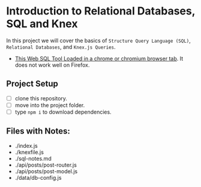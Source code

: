# Introduction to Relational Databases, SQL and Knex

In this project we will cover the basics of `Structure Query Language (SQL)`, `Relational Databases`, and `Knex.js Queries`.


- [This Web SQL Tool Loaded in a chrome or chromium browser tab](https://www.w3schools.com/Sql/trysql.asp?filename=trysql_select_all). It does not work well on Firefox.


## Project Setup

- [ ] clone this repository.
- [ ] move into the project folder.
- [ ] type `npm i` to download dependencies.

## Files with Notes:
- ./index.js
- ./knexfile.js
- ./sql-notes.md
- ./api/posts/post-router.js
- ./api/posts/post-model.js
- ./data/db-config.js
